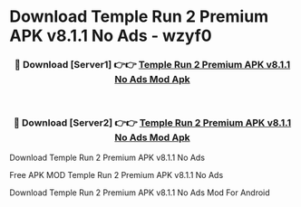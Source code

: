 # Download Temple Run 2 Premium APK v8.1.1 No Ads - wzyf0



<div align="center">
<h3>🔴 Download [Server1] 👉👉 <a href="https://momento.my/?title=Temple_Run_2_Premium_APK_v8.1.1_No_Ads">Temple Run 2 Premium APK v8.1.1 No Ads Mod Apk</a></h3><br>

<h3>🔴 Download [Server2] 👉👉 <a href="https://momento.my/?title=Temple_Run_2_Premium_APK_v8.1.1_No_Ads">Temple Run 2 Premium APK v8.1.1 No Ads Mod Apk</a></h3>
</div>



Download Temple Run 2 Premium APK v8.1.1 No Ads 

Free APK MOD Temple Run 2 Premium APK v8.1.1 No Ads 

Download Temple Run 2 Premium APK v8.1.1 No Ads Mod For Android
